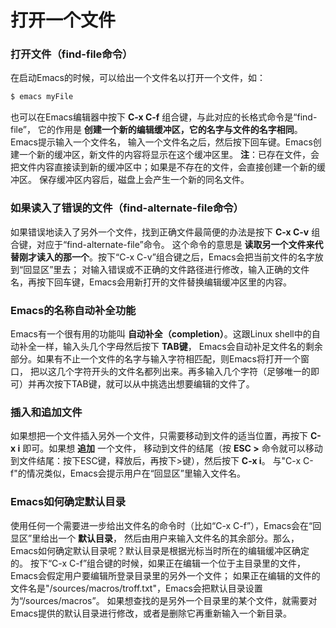 打开一个文件
========================================

### 打开文件（find-file命令）
在启动Emacs的时候，可以给出一个文件名以打开一个文件，如：
```powershell
$ emacs myFile
```
也可以在Emacs编辑器中按下 **C-x C-f** 组合键，与此对应的长格式命令是“find-file”，
它的作用是 **创建一个新的编辑缓冲区，它的名字与文件的名字相同**。Emacs提示输入一个文件名，
输入一个文件名之后，然后按下回车键。Emacs创建一个新的缓冲区，新文件的内容将显示在这个缓冲区里。
**注**：已存在文件，会把文件内容直接读到新的缓冲区中；如果是不存在的文件，会直接创建一个新的缓冲区。
保存缓冲区内容后，磁盘上会产生一个新的同名文件。

### 如果读入了错误的文件（find-alternate-file命令）
如果错误地读入了另外一个文件，找到正确文件最简便的办法是按下 **C-x C-v** 组合键，对应于“find-alternate-file”命令。
这个命令的意思是 **读取另一个文件来代替刚才读入的那一个**。按下“C-x C-v”组合键之后，Emacs会把当前文件的名字放到“回显区”里去；
对输入错误或不正确的文件路径进行修改，输入正确的文件名，再按下回车键，Emacs会用新打开的文件替换编辑缓冲区里的内容。

### Emacs的名称自动补全功能
Emacs有一个很有用的功能叫 **自动补全（completion）**。这跟Linux shell中的自动补全一样，输入头几个字母然后按下 **TAB键**，
Emacs会自动补足文件名的剩余部分。如果有不止一个文件的名字与输入字符相匹配，则Emacs将打开一个窗口，
把以这几个字符开头的文件名都列出来。再多输入几个字符（足够唯一的即可）并再次按下TAB键，就可以从中挑选出想要编辑的文件了。

### 插入和追加文件
如果想把一个文件插入另外一个文件，只需要移动到文件的适当位置，再按下 **C-x i** 即可。如果想 **追加** 一个文件，
移动到文件的结尾（按 **ESC >** 命令就可以移动到文件结尾：按下ESC键，释放后，再按下>键），然后按下 **C-x i**。
与"C-x C-f"的情况类似，Emacs会提示用户在“回显区”里输入文件名。

### Emacs如何确定默认目录
使用任何一个需要进一步给出文件名的命令时（比如“C-x C-f”），Emacs会在“回显区”里给出一个 **默认目录**，
然后由用户来输入文件名的其余部分。那么，Emacs如何确定默认目录呢？默认目录是根据光标当时所在的编辑缓冲区确定的。
按下“C-x C-f”组合键的时候，如果正在编辑一个位于主目录里的文件，Emacs会假定用户要编辑所登录目录里的另外一个文件；
如果正在编辑的文件的文件名是"/sources/macros/troff.txt"，Emacs会把默认目录设置为“/sources/macros”。
如果想查找的是另外一个目录里的某个文件，就需要对Emacs提供的默认目录进行修改，或者是删除它再重新输入一个新目录。
